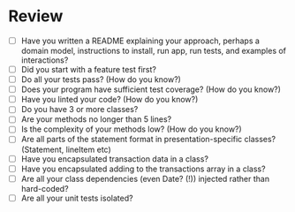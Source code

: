 # Review

- [ ] Have you written a README explaining your approach, perhaps a domain model, instructions to install, run app, run tests, and examples of interactions?
- [ ] Did you start with a feature test first?
- [ ] Do all your tests pass? (How do you know?)
- [ ] Does your program have sufficient test coverage? (How do you know?)
- [ ] Have you linted your code? (How do you know?)
- [ ] Do you have 3 or more classes?
- [ ] Are your methods no longer than 5 lines?
- [ ] Is the complexity of your methods low? (How do you know?)
- [ ] Are all parts of the statement format in presentation-specific classes? (Statement, lineItem etc)
- [ ] Have you encapsulated transaction data in a class?
- [ ] Have you encapsulated adding to the transactions array in a class?
- [ ] Are all your class dependencies (even Date? (!)) injected rather than hard-coded?
- [ ] Are all your unit tests isolated?

